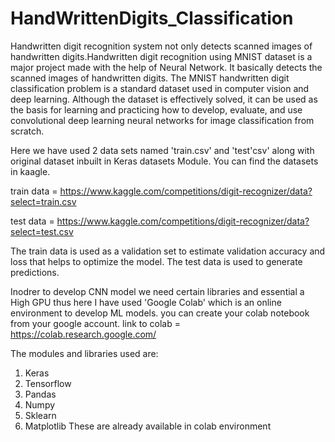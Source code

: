# HandWrittenDigits_Classification
Handwritten digit recognition system not only detects
scanned images of handwritten digits.Handwritten digit
recognition using MNIST dataset is a major project made
with the help of Neural Network. It basically detects
the scanned images of handwritten digits.
The MNIST handwritten digit classification problem is a standard dataset used in computer vision and deep learning. Although the dataset is effectively solved, it can be used as the basis for learning and practicing how to develop, evaluate, and use convolutional deep learning neural networks for image classification from scratch.

Here we have used 2 data sets named 'train.csv' and 'test'csv' along with original dataset inbuilt in Keras datasets Module. You can find the datasets in kaagle.

train data = https://www.kaggle.com/competitions/digit-recognizer/data?select=train.csv

test data = https://www.kaggle.com/competitions/digit-recognizer/data?select=test.csv

The train data is used as a validation set to estimate validation accuracy and loss that helps to optimize the model. The test data is used to generate predictions.

Inodrer to develop CNN model we need certain libraries and essential a High GPU thus here I have used 'Google Colab' which is an online environment to develop ML models. you can create your colab notebook from your google account. 
link to colab = https://colab.research.google.com/

The modules and libraries used are:
1. Keras
2.  Tensorflow
3.  Pandas
4.  Numpy
5.  Sklearn
6.  Matplotlib
These are already available in colab environment
